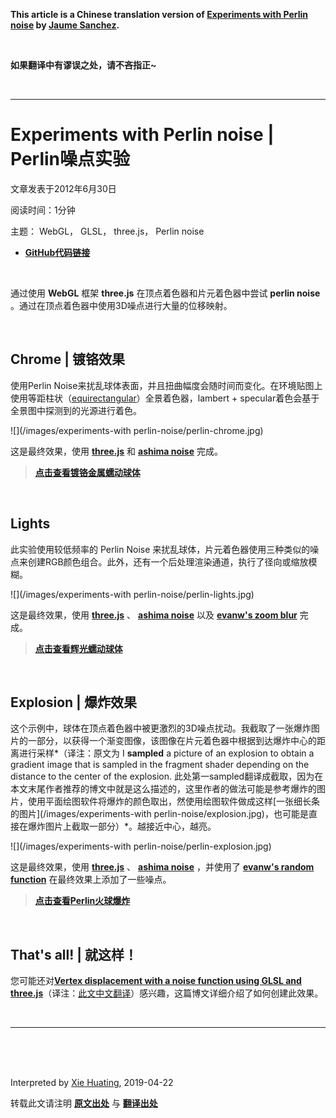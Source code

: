 

**This article is a Chinese translation version of [Experiments with Perlin noise](https://www.clicktorelease.com/blog/experiments-with-perlin-noise/) by  [Jaume Sanchez](https://github.com/spite).**



<br/>

**如果翻译中有谬误之处，请不吝指正~**

<br/>



------

# Experiments with Perlin noise | Perlin噪点实验

文章发表于2012年6月30日

阅读时间：1分钟

主题： WebGL， GLSL， three.js， Perlin noise 

* [**GitHub代码链接**](<https://github.com/spite/perlin-experiments>)

<br/>

通过使用 **WebGL** 框架 **three.js** 在顶点着色器和片元着色器中尝试 **perlin noise** 。通过在顶点着色器中使用3D噪点进行大量的位移映射。

<br/>

## Chrome | 镀铬效果

使用Perlin Noise来扰乱球体表面，并且扭曲幅度会随时间而变化。在环境贴图上使用等距柱状（[equirectangular](https://en.wikipedia.org/wiki/Equirectangular_projection)）全景着色器，lambert + specular着色会基于全景图中探测到的光源进行着色。

![](/images/experiments-with perlin-noise/perlin-chrome.jpg)

这是最终效果，使用 [**three.js**](https://github.com/mrdoob/three.js/) 和  [**ashima noise**](https://github.com/ashima/webgl-noise/) 完成。

> [**点击查看镀铬金属蠕动球体**](https://www.clicktorelease.com/code/perlin/chrome.html)

<br/>

## Lights

此实验使用较低频率的 Perlin Noise 来扰乱球体，片元着色器使用三种类似的噪点来创建RGB颜色组合。此外，还有一个后处理渲染通道，执行了径向或缩放模糊。

![](/images/experiments-with perlin-noise/perlin-lights.jpg)

这是最终效果，使用 [**three.js**](https://github.com/mrdoob/three.js/) 、 [**ashima noise**](https://github.com/ashima/webgl-noise/) 以及 [**evanw's zoom blur**](https://github.com/evanw/webgl-filter) 完成。

> [**点击查看辉光蠕动球体**](https://www.clicktorelease.com/code/perlin/lights.html)

<br/>

## Explosion | 爆炸效果

这个示例中，球体在顶点着色器中被更激烈的3D噪点扰动。我截取了一张爆炸图片的一部分，以获得一个渐变图像，该图像在片元着色器中根据到达爆炸中心的距离进行采样*（译注：原文为 I **sampled** a picture of an explosion to obtain a gradient image that is sampled in the fragment shader depending on the distance to the center of the explosion. 此处第一sampled翻译成截取，因为在本文末尾作者推荐的博文中就是这么描述的，这里作者的做法可能是参考爆炸的图片，使用平面绘图软件将爆炸的颜色取出，然使用绘图软件做成这样[一张细长条的图片](/images/experiments-with perlin-noise/explosion.jpg)，也可能是直接在爆炸图片上截取一部分）*。越接近中心，越亮。

![](/images/experiments-with perlin-noise/perlin-explosion.jpg)

这是最终效果，使用 [**three.js**](https://github.com/mrdoob/three.js/) 、 [**ashima noise**](https://github.com/ashima/webgl-noise/) ，并使用了 [**evanw's random function**](https://github.com/evanw/webgl-filter) 在最终效果上添加了一些噪点。

> [**点击查看Perlin火球爆炸**](https://www.clicktorelease.com/code/perlin/explosion.html)

<br/>

## That's all! | 就这样！

您可能还对[**Vertex displacement with a noise function using GLSL and three.js**](https://www.clicktorelease.com/blog/vertex-displacement-noise-3d-webgl-glsl-three-js)（译注：[此文中文翻译](https://github.com/xiehuating/translation-of-clicktorelease.com-blogs/blob/master/Vertex%20displacement%20with%20a%20noise%20function%20using%20GLSL%20and%20threejs.md)）感兴趣，这篇博文详细介绍了如何创建此效果。

<br/>

------

<br/>

<br/>

<br/>

Interpreted by [Xie Huating](https://github.com/xiehuating/), 2019-04-22

转载此文请注明 [**原文出处**](https://www.clicktorelease.com/blog/creating-spherical-environment-mapping-shader/) 与 [**翻译出处**](https://github.com/xiehuating/creating-spherical-environment-mapping-shader)

<br/>

<br/>

<br/>